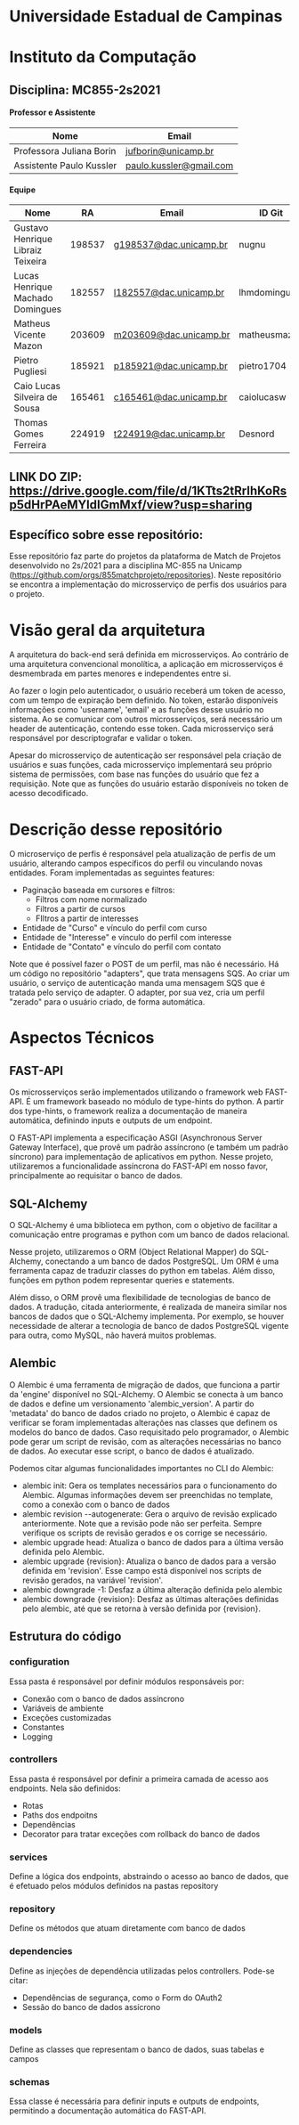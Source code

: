 # Universidade Estadual de Campinas
# Instituto da Computação

## Disciplina: MC855-2s2021

#### Professor e Assistente

| Nome                     | Email                   |
| ------------------------ | ------------------------|
| Professora Juliana Borin | jufborin@unicamp.br     |
| Assistente Paulo Kussler | paulo.kussler@gmail.com |


#### Equipe

| Nome               | RA               | Email                  | ID Git                |
| ------------------ | ---------------- | ---------------------- |---------------------- |
| Gustavo Henrique Libraiz Teixeira                   | 198537                 | g198537@dac.unicamp.br                     |   nugnu                    |
| Lucas Henrique Machado Domingues                   | 182557                 | l182557@dac.unicamp.br                    |   lhmdomingues                   ||                    |                  |                        |                       |
| Matheus Vicente Mazon                   | 203609                | m203609@dac.unicamp.br                     |   matheusmazon                    |
| Pietro Pugliesi                   | 185921               | p185921@dac.unicamp.br                     |   pietro1704                   |
| Caio Lucas Silveira de Sousa                  | 165461                | c165461@dac.unicamp.br                     |   caiolucasw                    |
| Thomas Gomes Ferreira                  | 224919                | t224919@dac.unicamp.br                     |   Desnord                   |


## LINK DO ZIP: https://drive.google.com/file/d/1KTts2tRrIhKoRsp5dHrPAeMYldIGmMxf/view?usp=sharing


## Específico sobre esse repositório: 
Esse repositório faz parte do projetos da plataforma de Match de Projetos desenvolvido no 2s/2021 para a disciplina MC-855 na Unicamp (https://github.com/orgs/855matchprojeto/repositories). Neste repositório se encontra a implementação do microsserviço de perfis dos usuários para o projeto.

# Visão geral da arquitetura

A arquitetura do back-end será definida em microsserviços. Ao contrário de uma arquitetura convencional monolítica, a aplicação em microsserviços é desmembrada em partes menores e independentes entre si.

Ao fazer o login pelo autenticador, o usuário receberá um token de acesso, com um tempo de expiração bem definido. No token, estarão disponíveis informações como 'username', 'email' e as funções desse usuário no sistema. Ao se comunicar com outros microsserviços, será necessário um header de autenticação, contendo esse token. Cada microsserviço será responsável por descriptografar e validar o token. 

Apesar do microsserviço de autenticação ser responsável pela criação de usuários e suas funções, cada microsserviço implementará seu próprio sistema de permissões, com base nas funções do usuário que fez a requisição. Note que as funções do usuário estarão disponíveis no token de acesso decodificado.

# Descrição desse repositório

O microserviço de perfis é responsável pela atualização de perfis de um usuário, alterando campos específicos do perfil ou vinculando novas entidades. Foram implementadas as seguintes features:

- Paginação baseada em cursores e filtros:
    - Filtros com nome normalizado
    - Filtros a partir de cursos
    - FIltros a partir de interesses 
- Entidade de "Curso" e vínculo do perfil com curso
- Entidade de "Interesse" e vínculo do perfil com interesse
- Entidade de "Contato" e vínculo do perfil com contato

Note que é possível fazer o POST de um perfil, mas não é necessário. Há um código no repositório "adapters", que trata mensagens SQS. Ao criar um usuário, o serviço de autenticação manda uma mensagem SQS que é tratada pelo serviço de adapter. O adapter, por sua vez, cria um perfil "zerado" para o usuário criado, de forma automática.

# Aspectos Técnicos

## FAST-API

Os microsserviços serão implementados utilizando o framework web FAST-API. É um framework baseado no módulo de type-hints do python. A partir dos type-hints, o framework realiza a documentação de maneira automática, definindo inputs e outputs de um endpoint. 

O FAST-API implementa a especificação ASGI (Asynchronous Server Gateway Interface), que provê um padrão assíncrono (e também um padrão síncrono) para implementação de aplicativos em python. Nesse projeto, utilizaremos a funcionalidade assíncrona do FAST-API em nosso favor, principalmente ao requisitar o banco de dados.

## SQL-Alchemy

O SQL-Alchemy é uma biblioteca em python, com o objetivo de facilitar a comunicação entre programas e python com um banco de dados relacional. 

Nesse projeto, utilizaremos o ORM (Object Relational Mapper) do SQL-Alchemy, conectando a um banco de dados PostgreSQL. Um ORM é uma ferramenta capaz de traduzir classes do python em tabelas. Além disso, funções em python podem representar queries e statements.

Além disso, o ORM provê uma flexibilidade de tecnologias de banco de dados. A tradução, citada anteriormente, é realizada de maneira similar nos bancos de dados que o SQL-Alchemy implementa. Por exemplo, se houver necessidade de alterar a tecnologia de banco de dados PostgreSQL vigente para outra, como MySQL, não haverá muitos problemas.

## Alembic

O Alembic é uma ferramenta de migração de dados, que funciona a partir da 'engine' disponível no SQL-Alchemy. O Alembic se conecta à um banco de dados e define um versionamento 'alembic_version'. A partir do 'metadata' do banco de dados criado no projeto, o Alembic é capaz de verificar se foram implementadas alterações nas classes que definem os modelos do banco de dados. Caso requisitado pelo programador, o Alembic pode gerar um script de revisão, com as alterações necessárias no banco de dados. Ao executar esse script, o banco de dados é atualizado.

Podemos citar algumas funcionalidades importantes no CLI do Alembic:

- alembic init: Gera os templates necessários para o funcionamento do Alembic. Algumas informações devem ser preenchidas no template, como a conexão com o banco de dados
- alembic revision --autogenerate: Gera o arquivo de revisão explicado anteriormente. Note que a revisão pode não ser perfeita. Sempre verifique os scripts de revisão gerados e os corrige se necessário.
- alembic upgrade head: Atualiza o banco de dados para a última versão definida pelo Alembic.
- alembic upgrade {revision}: Atualiza o banco de dados para a versão definida em 'revision'. Esse campo está disponível nos scripts de revisão gerados, na variável 'revision'.
- alembic downgrade -1: Desfaz a última alteração definida pelo alembic
- alembic downgrade {revision}: Desfaz as últimas alterações definidas pelo alembic, até que se retorna à versão definida por {revision}.

## Estrutura do código

### configuration

Essa pasta é responsável por definir módulos responsáveis por: 

- Conexão com o banco de dados assíncrono
- Variáveis de ambiente
- Exceções customizadas
- Constantes
- Logging

### controllers

Essa pasta é responsável por definir a primeira camada de acesso aos endpoints. Nela são definidos:

- Rotas
- Paths dos endpoitns
- Dependências
- Decorator para tratar exceções com rollback do banco de dados

### services

Define a lógica dos endpoints, abstraindo o acesso ao banco de dados, que é efetuado pelos módulos definidos na pastas repository

### repository

Define os métodos que atuam diretamente com banco de dados

### dependencies

Define as injeções de dependência utilizadas pelos controllers. Pode-se citar:

- Dependências de segurança, como o Form do OAuth2
- Sessão do banco de dados assícrono

### models

Define as classes que representam o banco de dados, suas tabelas e campos

### schemas

Essa classe é necessária para definir inputs e outputs de endpoints, permitindo a documentação automática do FAST-API.
